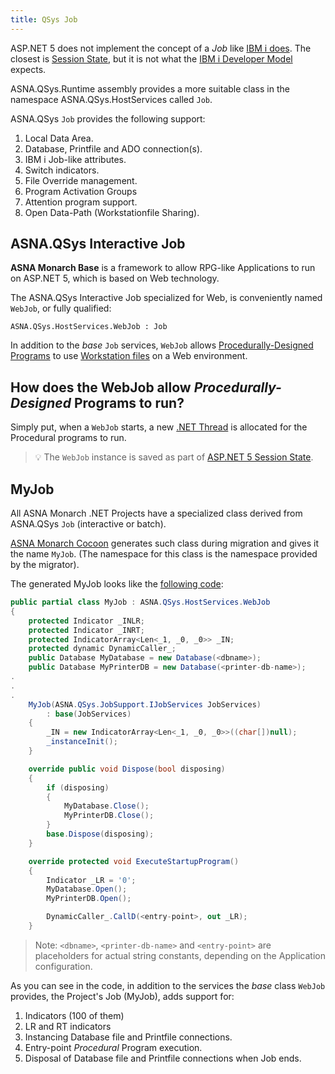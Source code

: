 ```yaml
---
title: QSys Job
---
```

ASP.NET 5 does not implement the concept of a *Job* like [IBM i does](/concepts/background/ibmi-job). The closest is [Session State](https://docs.microsoft.com/en-us/aspnet/core/fundamentals/app-state), but it is not what the [IBM i Developer Model](/concepts/background/ibmi-developer-model) expects.

ASNA.QSys.Runtime assembly provides a more suitable class in the namespace ASNA.QSys.HostServices called `Job`.

ASNA.QSys `Job` provides the following support:
1. Local Data Area.
2. Database, Printfile and ADO connection(s).
3. IBM i Job-like attributes.
4. Switch indicators.
5. File Override management.
6. Program Activation Groups
7. Attention program support.
8. Open Data-Path (Workstationfile Sharing).

## ASNA.QSys Interactive Job

**ASNA Monarch Base** is a framework to allow RPG-like Applications to run on ASP.NET 5, which is based on Web technology.

The ASNA.QSys Interactive Job specialized for Web, is conveniently named `WebJob`, or fully qualified:

```
ASNA.QSys.HostServices.WebJob : Job
```

In addition to the *base* `Job` services, `WebJob` allows [Procedurally-Designed Programs](https://en.wikipedia.org/wiki/Procedural_programming) to use [Workstation files](/concepts/program-structure/qsys-workstationfile) on a Web environment.

## How does the WebJob allow *Procedurally-Designed* Programs to run?

Simply put, when a `WebJob` starts, a new [.NET Thread](https://docs.microsoft.com/en-us/dotnet/api/system.threading.thread) is allocated for the Procedural programs to run.

>&#128161; The `WebJob` instance is saved as part of [ASP.NET 5 Session State](https://docs.microsoft.com/en-us/aspnet/core/fundamentals/app-state).

## MyJob

All ASNA Monarch .NET Projects have a specialized class derived from ASNA.QSys `Job` (interactive or batch).

[ASNA Monarch Cocoon](https://docs.asna.com/documentation/Help150/Main_Monarch_90.htm) generates such class during migration and gives it the name `MyJob`. (The namespace for this class is the namespace provided by the migrator).

The generated MyJob looks like the [following code](https://github.com/ASNA/SunFarm/blob/master/CustomerAppLogic/MyJob.cs):

~~~cs
public partial class MyJob : ASNA.QSys.HostServices.WebJob
{
    protected Indicator _INLR;
    protected Indicator _INRT;
    protected IndicatorArray<Len<_1, _0, _0>> _IN;
    protected dynamic DynamicCaller_;
    public Database MyDatabase = new Database(<dbname>);
    public Database MyPrinterDB = new Database(<printer-db-name>);
.
.
.
    MyJob(ASNA.QSys.JobSupport.IJobServices JobServices)
        : base(JobServices)
    {
        _IN = new IndicatorArray<Len<_1, _0, _0>>((char[])null);
        _instanceInit();
    }

    override public void Dispose(bool disposing)
    {
        if (disposing)
        {
            MyDatabase.Close();
            MyPrinterDB.Close();
        }
        base.Dispose(disposing);
    }

    override protected void ExecuteStartupProgram()
    {
        Indicator _LR = '0';
        MyDatabase.Open();
        MyPrinterDB.Open();

        DynamicCaller_.CallD(<entry-point>, out _LR);
    }
~~~

> Note: `<dbname>`, `<printer-db-name>` and `<entry-point>` are placeholders for actual string constants, depending on the Application configuration. 

As you can see in the code, in addition to the services the *base* class `WebJob` provides, the Project's Job (MyJob), adds support for:

1. Indicators (100 of them)
2. LR and RT indicators
3. Instancing Database file and Printfile connections.
4. Entry-point *Procedural* Program execution.
5. Disposal of Database file and Printfile connections when Job ends.


